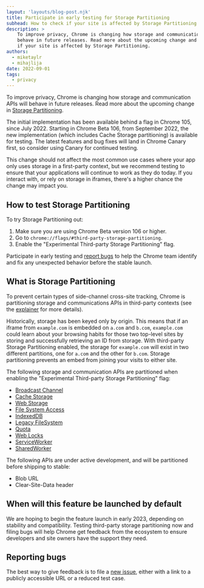 ```yaml
---
layout: 'layouts/blog-post.njk'
title: Participate in early testing for Storage Partitioning
subhead: How to check if your site is affected by Storage Partitioning.
description: >
    To improve privacy, Chrome is changing how storage and communication APIs will
    behave in future releases. Read more about the upcoming change and how to check
    if your site is affected by Storage Partitioning.
authors:
  - miketaylr
  - mihajlija
date: 2022-09-01
tags:
  - privacy
---
```



To improve privacy, Chrome is changing how storage and communication APIs will
behave in future releases. Read more about the upcoming change in
[Storage Partitioning](/docs/privacy-sandbox/storage-partitioning/).

The initial implementation has been available behind a flag in Chrome 105,
since July 2022. Starting in Chrome Beta 106, from September 2022, the new
implementation (which includes Cache Storage partitioning) is available for
testing. The latest features and bug fixes will land in Chrome Canary first, so
consider using Canary for continued testing.

This change should not affect the most common use cases where your app only
uses storage in a first-party context, but we recommend testing to ensure that
your applications will continue to work as they do today. If you interact with,
or rely on storage in iframes, there's a higher chance the change may impact
you.

## How to test Storage Partitioning

To try Storage Partitioning out:

1.  Make sure you are using Chrome Beta version 106 or higher.
1.  Go to `chrome://flags/#third-party-storage-partitioning`.
1.  Enable the "Experimental Third-party Storage Partitioning" flag.

Participate in early testing and
[report bugs](https://bugs.chromium.org/p/chromium/issues/entry?labels=StoragePartitioning-trial-bugs&components=Blink%3EStorage)
to help the Chrome team identify and fix any unexpected behavior before the
stable launch.

## What is Storage Partitioning

To prevent certain types of side-channel cross-site tracking, Chrome is
partitioning storage and communications APIs in third-party contexts (see the
[explainer](https://github.com/wanderview/quota-storage-partitioning/blob/main/explainer.md#introduction)
for more details).

Historically, storage has been keyed only by origin. This means that if an
iframe from `example.com` is embedded on `a.com` and `b.com`, `example.com`
could learn about your browsing habits for those two top-level sites by storing
and successfully retrieving an ID from storage. With third-party Storage
Partitioning enabled, the storage for `example.com` will exist in two different
partitions, one for `a.com` and the other for `b.com`. Storage partitioning
prevents an embed from joining your visits to either site.

The following storage and communication APIs are partitioned when enabling the
"Experimental Third-party Storage Partitioning" flag:

-   [Broadcast Channel](https://developer.mozilla.org/docs/Web/API/Broadcast_Channel_API)
-   [Cache Storage](https://developer.mozilla.org/docs/Web/API/CacheStorage)
-   [Web Storage](https://developer.mozilla.org/docs/Web/API/Web_Storage_API)
-   [File System Access](https://developer.mozilla.org/docs/Web/API/File_System_Access_API)
-   [IndexedDB](https://developer.mozilla.org/docs/Web/API/IndexedDB_API)
-   [Legacy FileSystem](https://developer.mozilla.org/docs/Web/API/FileSystem)
-   [Quota](https://developer.mozilla.org/docs/Web/API/StorageManager)
-   [Web Locks](https://developer.mozilla.org/docs/Web/API/Web_Locks_API)
-   [ServiceWorker](https://developer.mozilla.org/docs/Web/API/Service_Worker_API)
-   [SharedWorker](https://developer.mozilla.org/docs/Web/API/SharedWorker)

The following APIs are under active development, and will be partitioned before
shipping to stable:

-   Blob URL
-   Clear-Site-Data header

## When will this feature be launched by default

We are hoping to begin the feature launch in early 2023, depending on stability
and compatibility. Testing third-party storage partitioning now and filing bugs
will help Chrome get feedback from the ecosystem to ensure developers and site
owners have the support they need.

## Reporting bugs

The best way to give feedback is to file a
[new issue](https://bugs.chromium.org/p/chromium/issues/entry?labels=StoragePartitioning-trial-bugs&components=Blink%3EStorage),
either with a link to a publicly accessible URL or a reduced test case.